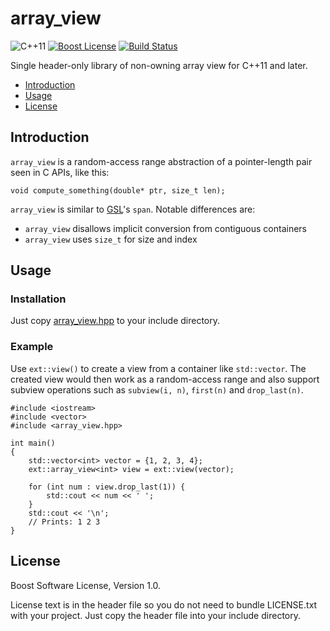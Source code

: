 array\_view
===========

![C++11][cxx-badge]
[![Boost License][license-badge]][license-url]
[![Build Status][travis-badge]][travis-url]

Single header-only library of non-owning array view for C++11 and later.

- [Introduction](#introduction)
- [Usage](#usage)
- [License](#license)

[cxx-badge]: https://img.shields.io/badge/C%2B%2B-11-orange.svg
[license-badge]: http://img.shields.io/badge/license-Boost-blue.svg
[license-url]: https://github.com/snsinfu/array_view/blob/master/LICENSE.txt
[travis-badge]: https://travis-ci.org/snsinfu/array_view.svg?branch=master
[travis-url]: https://travis-ci.org/snsinfu/array_view

## Introduction

`array_view` is a random-access range abstraction of a pointer-length pair seen
in C APIs, like this:

    void compute_something(double* ptr, size_t len);

`array_view` is similar to [GSL][gsl]'s `span`. Notable differences are:

- `array_view` disallows implicit conversion from contiguous containers
- `array_view` uses `size_t` for size and index

[gsl]: https://github.com/Microsoft/GSL

## Usage

### Installation

Just copy [array\_view.hpp][header] to your include directory.

[header]: https://raw.githubusercontent.com/snsinfu/array_view/master/array_view.hpp

### Example

Use `ext::view()` to create a view from a container like `std::vector`. The
created view would then work as a random-access range and also support subview
operations such as `subview(i, n)`, `first(n)` and `drop_last(n)`.

    #include <iostream>
    #include <vector>
    #include <array_view.hpp>
    
    int main()
    {
        std::vector<int> vector = {1, 2, 3, 4};
        ext::array_view<int> view = ext::view(vector);

        for (int num : view.drop_last(1)) {
            std::cout << num << ' ';
        }
        std::cout << '\n';
        // Prints: 1 2 3
    }

## License

Boost Software License, Version 1.0.

License text is in the header file so you do not need to bundle LICENSE.txt
with your project. Just copy the header file into your include directory.
